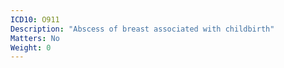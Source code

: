 ```yaml
---
ICD10: O911
Description: "Abscess of breast associated with childbirth"
Matters: No
Weight: 0
---
```

